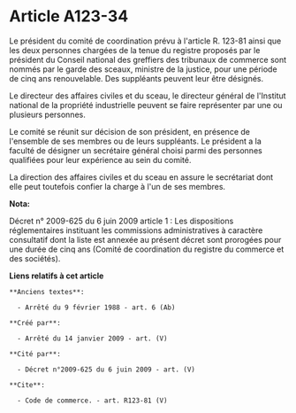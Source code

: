 # Article A123-34

Le président du comité de coordination prévu à l'article R. 123-81 ainsi que les deux personnes chargées de la tenue du
registre proposés par le président du Conseil national des greffiers des tribunaux de commerce sont nommés par le garde des
sceaux, ministre de la justice, pour une période de cinq ans renouvelable. Des suppléants peuvent leur être désignés. 

Le directeur des affaires civiles et du sceau, le directeur général de l'Institut national de la propriété industrielle
peuvent se faire représenter par une ou plusieurs personnes. 

Le comité se réunit sur décision de son président, en présence de l'ensemble de ses membres ou de leurs suppléants. Le
président a la faculté de désigner un secrétaire général choisi parmi des personnes qualifiées pour leur expérience au sein
du comité. 

La direction des affaires civiles et du sceau en assure le secrétariat dont elle peut toutefois confier la charge à l'un de
ses membres.

**Nota:**

Décret n° 2009-625 du 6 juin 2009 article 1 : Les dispositions réglementaires instituant les commissions administratives à
caractère consultatif dont la liste est annexée au présent décret sont prorogées pour une durée de cinq ans (Comité de
coordination du registre du commerce et des sociétés).

**Liens relatifs à cet article**

	**Anciens textes**:

	  - Arrêté du 9 février 1988 - art. 6 (Ab)

	**Créé par**:

	  - Arrêté du 14 janvier 2009 - art. (V)

	**Cité par**:

	  - Décret n°2009-625 du 6 juin 2009 - art. (V)

	**Cite**:

	  - Code de commerce. - art. R123-81 (V)
